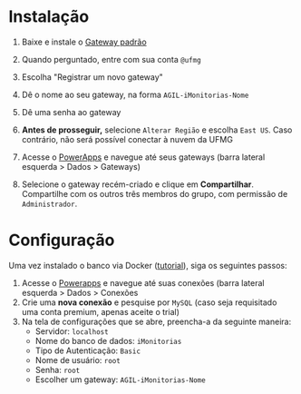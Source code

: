 # Instalação

1. Baixe e instale o [Gateway padrão](https://go.microsoft.com/fwlink/?LinkId=2116849&clcid=0x409)
2. Quando perguntado, entre com sua conta `@ufmg`

3. Escolha "Registrar um novo gateway"
4. Dê o nome ao seu gateway, na forma `AGIL-iMonitorias-Nome`
5. Dê uma senha ao gateway
6. **Antes de prosseguir,** selecione `Alterar Região` e escolha `East US`. Caso contrário, não será possível conectar à nuvem da UFMG
7. Acesse o [PowerApps](https://make.powerapps.com/) e navegue até seus gateways (barra lateral esquerda > Dados > Gateways)
8. Selecione o gateway recém-criado e clique em **Compartilhar**. Compartilhe com os outros três membros do grupo, com permissão de `Administrador`.

# Configuração

Uma vez instalado o banco via Docker ([tutorial](https://github.com/ArthurHDN/TP-GrupoAGIL/tree/main/docker_mysql)), siga os seguintes passos:

1. Acesse o [Powerapps](https://make.powerapps.com/) e navegue até suas conexões (barra lateral esquerda > Dados > Conexões
2. Crie uma **nova conexão** e pesquise por `MySQL` (caso seja requisitado uma conta premium, apenas aceite o trial)
3. Na tela de configurações que se abre, preencha-a da seguinte maneira:
   - Servidor: `localhost`
   - Nome do banco de dados: `iMonitorias`
   - Tipo de Autenticação: `Basic`
   - Nome de usuário: `root`
   - Senha: `root`
   - Escolher um gateway: `AGIL-iMonitorias-Nome`
